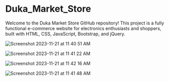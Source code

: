 # Duka_Market_Store
Welcome to the  Duka Market Store GitHub repository! This project is a fully functional e-commerce website for electronics enthusiasts and shoppers, built with HTML, CSS, JavaScript, Bootstrap, and jQuery.


![Screenshot 2023-11-21 at 11 40 51 AM](https://github.com/Mujahid191/Duka_Market_Store/assets/107375586/dafe391b-c086-429a-9655-57aeaf11041b)

![Screenshot 2023-11-21 at 11 41 22 AM](https://github.com/Mujahid191/Duka_Market_Store/assets/107375586/a0725fde-0fcf-43a4-95c0-c9f8cddbefae)

![Screenshot 2023-11-21 at 11 42 16 AM](https://github.com/Mujahid191/Duka_Market_Store/assets/107375586/8baa174e-3f9c-41f3-9b5c-403a12809b36)

![Screenshot 2023-11-21 at 11 41 48 AM](https://github.com/Mujahid191/Duka_Market_Store/assets/107375586/e7b2c177-22e3-44d4-afe0-c0f73d01fad8)
